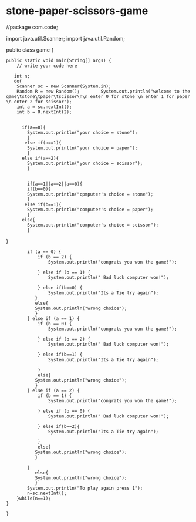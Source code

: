 # stone-paper-scissors-game
//package com.code;

import java.util.Scanner;
import java.util.Random;

public class game {

    public static void main(String[] args) {
        // write your code here

       int n;
       do{
        Scanner sc = new Scanner(System.in);
        Random R = new Random();        System.out.println("welcome to the game\tstone\tpaper\tscissor\n\n enter 0 for stone \n enter 1 for paper \n enter 2 for scissor");
        int a = sc.nextInt();
        int b = R.nextInt(2);


          if(a==0){
            System.out.println("your choice = stone");
            }
           else if(a==1){
            System.out.println("your choice = paper");
            }
          else if(a==2){
            System.out.println("your choice = scissor");
            }
             
               
            if(a==1||a==2||a==0){
            if(b==0){
            System.out.println("cpmputer's choice = stone");
            }
           else if(b==1){
            System.out.println("computer's choice = paper");
            }
          else{
            System.out.println("computer's choice = scissor");
            }
}


            if (a == 0) {
                if (b == 2) {
                    System.out.println("congrats you won the game!");

                } else if (b == 1) {
                    System.out.println(" Bad luck computer won!");

                } else if(b==0) {
                    System.out.println("Its a Tie try again");
               }
               else{
               System.out.println("wrong choice");
               }
            } else if (a == 1) {
                if (b == 0) {
                    System.out.println("congrats you won the game!");

                } else if (b == 2) {
                    System.out.println(" Bad luck computer won!");

                } else if(b==1) {
                    System.out.println("Its a Tie try again");

                }
                else{
               System.out.println("wrong choice");
               }
            } else if (a == 2) {
                if (b == 1) {
                    System.out.println("congrats you won the game!");

                } else if (b == 0) {
                    System.out.println(" Bad luck computer won!");

                } else if(b==2){
                    System.out.println("Its a Tie try again");

                }
                else{
               System.out.println("wrong choice");
               }
               
            }
               else{
               System.out.println("wrong choice");
               }
            System.out.println("To play again press 1");
            n=sc.nextInt();
        }while(n==1);
    }

    }

